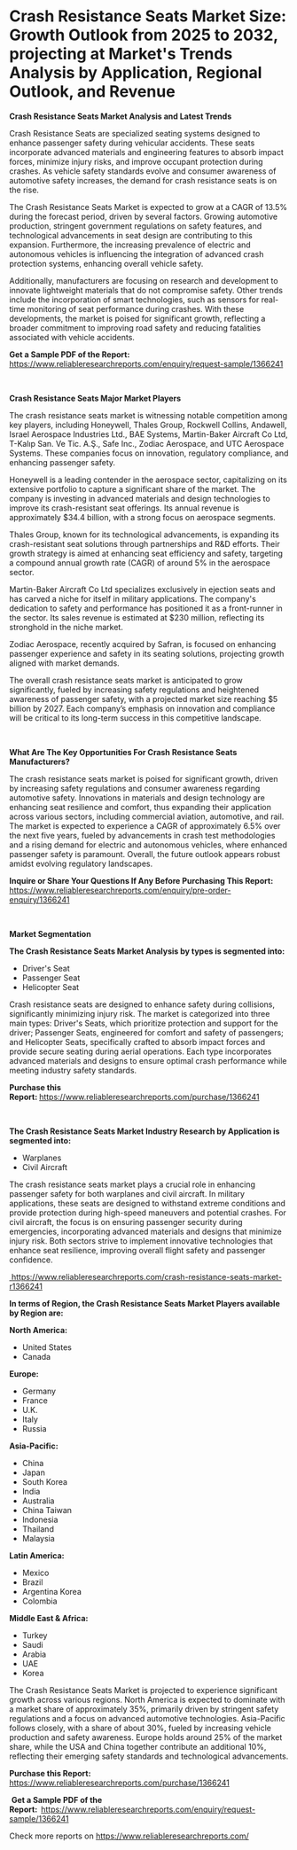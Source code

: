 <p><h1>Crash Resistance Seats Market Size: Growth Outlook from 2025 to 2032, projecting at Market's Trends Analysis by Application, Regional Outlook, and Revenue</h1></p><p><strong>Crash Resistance Seats Market Analysis and Latest Trends</strong></p>
<p><p>Crash Resistance Seats are specialized seating systems designed to enhance passenger safety during vehicular accidents. These seats incorporate advanced materials and engineering features to absorb impact forces, minimize injury risks, and improve occupant protection during crashes. As vehicle safety standards evolve and consumer awareness of automotive safety increases, the demand for crash resistance seats is on the rise.</p><p>The Crash Resistance Seats Market is expected to grow at a CAGR of 13.5% during the forecast period, driven by several factors. Growing automotive production, stringent government regulations on safety features, and technological advancements in seat design are contributing to this expansion. Furthermore, the increasing prevalence of electric and autonomous vehicles is influencing the integration of advanced crash protection systems, enhancing overall vehicle safety.</p><p>Additionally, manufacturers are focusing on research and development to innovate lightweight materials that do not compromise safety. Other trends include the incorporation of smart technologies, such as sensors for real-time monitoring of seat performance during crashes. With these developments, the market is poised for significant growth, reflecting a broader commitment to improving road safety and reducing fatalities associated with vehicle accidents.</p></p>
<p><strong>Get a Sample PDF of the Report:&nbsp;</strong> <a href="https://www.reliableresearchreports.com/enquiry/request-sample/1366241?utm_campaign=3004&utm_medium=2&utm_source=Github&utm_content=ia&utm_term=22032025&utm_id=crash-resistance-seats">https://www.reliableresearchreports.com/enquiry/request-sample/1366241</a></p>
<p>&nbsp;</p>
<p><strong>Crash Resistance Seats Major Market Players</strong></p>
<p><p>The crash resistance seats market is witnessing notable competition among key players, including Honeywell, Thales Group, Rockwell Collins, Andawell, Israel Aerospace Industries Ltd., BAE Systems, Martin-Baker Aircraft Co Ltd, T-Kalıp San. Ve Tic. A.Ş., Safe Inc., Zodiac Aerospace, and UTC Aerospace Systems. These companies focus on innovation, regulatory compliance, and enhancing passenger safety.</p><p>Honeywell is a leading contender in the aerospace sector, capitalizing on its extensive portfolio to capture a significant share of the market. The company is investing in advanced materials and design technologies to improve its crash-resistant seat offerings. Its annual revenue is approximately $34.4 billion, with a strong focus on aerospace segments.</p><p>Thales Group, known for its technological advancements, is expanding its crash-resistant seat solutions through partnerships and R&D efforts. Their growth strategy is aimed at enhancing seat efficiency and safety, targeting a compound annual growth rate (CAGR) of around 5% in the aerospace sector.</p><p>Martin-Baker Aircraft Co Ltd specializes exclusively in ejection seats and has carved a niche for itself in military applications. The company's dedication to safety and performance has positioned it as a front-runner in the sector. Its sales revenue is estimated at $230 million, reflecting its stronghold in the niche market.</p><p>Zodiac Aerospace, recently acquired by Safran, is focused on enhancing passenger experience and safety in its seating solutions, projecting growth aligned with market demands. </p><p>The overall crash resistance seats market is anticipated to grow significantly, fueled by increasing safety regulations and heightened awareness of passenger safety, with a projected market size reaching $5 billion by 2027. Each company’s emphasis on innovation and compliance will be critical to its long-term success in this competitive landscape.</p></p>
<p>&nbsp;</p>
<p><strong>What Are The Key Opportunities For Crash Resistance Seats Manufacturers?</strong></p>
<p><p>The crash resistance seats market is poised for significant growth, driven by increasing safety regulations and consumer awareness regarding automotive safety. Innovations in materials and design technology are enhancing seat resilience and comfort, thus expanding their application across various sectors, including commercial aviation, automotive, and rail. The market is expected to experience a CAGR of approximately 6.5% over the next five years, fueled by advancements in crash test methodologies and a rising demand for electric and autonomous vehicles, where enhanced passenger safety is paramount. Overall, the future outlook appears robust amidst evolving regulatory landscapes.</p></p>
<p><strong>Inquire or Share Your Questions If Any Before Purchasing This Report:</strong> <a href="https://www.reliableresearchreports.com/enquiry/pre-order-enquiry/1366241?utm_campaign=3004&utm_medium=2&utm_source=Github&utm_content=ia&utm_term=22032025&utm_id=crash-resistance-seats">https://www.reliableresearchreports.com/enquiry/pre-order-enquiry/1366241</a></p>
<p>&nbsp;</p>
<p><strong>Market Segmentation</strong></p>
<p><strong>The Crash Resistance Seats Market Analysis by types is segmented into:</strong></p>
<p><ul><li>Driver's Seat</li><li>Passenger Seat</li><li>Helicopter Seat</li></ul></p>
<p><p>Crash resistance seats are designed to enhance safety during collisions, significantly minimizing injury risk. The market is categorized into three main types: Driver's Seats, which prioritize protection and support for the driver; Passenger Seats, engineered for comfort and safety of passengers; and Helicopter Seats, specifically crafted to absorb impact forces and provide secure seating during aerial operations. Each type incorporates advanced materials and designs to ensure optimal crash performance while meeting industry safety standards.</p></p>
<p><strong>Purchase this Report:&nbsp;</strong><a href="https://www.reliableresearchreports.com/purchase/1366241?utm_campaign=3004&utm_medium=2&utm_source=Github&utm_content=ia&utm_term=22032025&utm_id=crash-resistance-seats">https://www.reliableresearchreports.com/purchase/1366241</a></p>
<p>&nbsp;</p>
<p><strong>The Crash Resistance Seats Market Industry Research by Application is segmented into:</strong></p>
<p><ul><li>Warplanes</li><li>Civil Aircraft</li></ul></p>
<p><p>The crash resistance seats market plays a crucial role in enhancing passenger safety for both warplanes and civil aircraft. In military applications, these seats are designed to withstand extreme conditions and provide protection during high-speed maneuvers and potential crashes. For civil aircraft, the focus is on ensuring passenger security during emergencies, incorporating advanced materials and designs that minimize injury risk. Both sectors strive to implement innovative technologies that enhance seat resilience, improving overall flight safety and passenger confidence.</p></p>
<p><a href="https://www.reliableresearchreports.com/crash-resistance-seats-market-r1366241?utm_campaign=3004&utm_medium=2&utm_source=Github&utm_content=ia&utm_term=22032025&utm_id=crash-resistance-seats">&nbsp;https://www.reliableresearchreports.com/crash-resistance-seats-market-r1366241</a></p>
<p><strong>In terms of Region, the Crash Resistance Seats Market Players available by Region are:</strong></p>
<p>
    <p> <strong> North America: </strong>
        <ul>
            <li>United States</li>
            <li>Canada</li>
        </ul>
        </p> 
    <p> <strong> Europe: </strong>
        <ul>
            <li>Germany</li>
            <li>France</li>
            <li>U.K.</li>
            <li>Italy</li>
            <li>Russia</li>
        </ul>
        </p> 
    <p> <strong> Asia-Pacific: </strong>
        <ul>
            <li>China</li>
            <li>Japan</li>
            <li>South Korea</li>
            <li>India</li>
            <li>Australia</li>
            <li>China Taiwan</li>
            <li>Indonesia</li>
            <li>Thailand</li>
            <li>Malaysia</li>
        </ul>
        </p> 
    <p> <strong> Latin America: </strong>
        <ul>
            <li>Mexico</li>
            <li>Brazil</li>
            <li>Argentina Korea</li>
            <li>Colombia</li>
        </ul>
        </p> 
    <p> <strong> Middle East & Africa: </strong>
        <ul>
            <li>Turkey</li>
            <li>Saudi</li>
            <li>Arabia</li>
            <li>UAE</li>
            <li>Korea</li>
        </ul>
    </p>
    </p>
<p><p>The Crash Resistance Seats Market is projected to experience significant growth across various regions. North America is expected to dominate with a market share of approximately 35%, primarily driven by stringent safety regulations and a focus on advanced automotive technologies. Asia-Pacific follows closely, with a share of about 30%, fueled by increasing vehicle production and safety awareness. Europe holds around 25% of the market share, while the USA and China together contribute an additional 10%, reflecting their emerging safety standards and technological advancements.</p></p>
<p><strong>Purchase this Report: </strong><a href="https://www.reliableresearchreports.com/purchase/1366241?utm_campaign=3004&utm_medium=2&utm_source=Github&utm_content=ia&utm_term=22032025&utm_id=crash-resistance-seats">https://www.reliableresearchreports.com/purchase/1366241</a></p>
<p>&nbsp;<strong>Get a Sample PDF of the Report:&nbsp;&nbsp;</strong><a href="https://www.reliableresearchreports.com/enquiry/request-sample/1366241?utm_campaign=3004&utm_medium=2&utm_source=Github&utm_content=ia&utm_term=22032025&utm_id=crash-resistance-seats">https://www.reliableresearchreports.com/enquiry/request-sample/1366241</a></p>
<p><strong></strong></p>
<p>Check more reports on <a href="https://www.reliableresearchreports.com/?utm_campaign=3004&utm_medium=2&utm_source=Github&utm_content=ia&utm_term=22032025&utm_id=crash-resistance-seats">https://www.reliableresearchreports.com/</a></p>